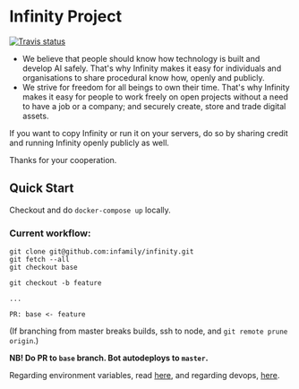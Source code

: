 # Infinity Project
[![Travis status](https://travis-ci.org/infamily/infinity.svg?branch=base&style=flat)](https://travis-ci.org/infamily/infinity)

- We believe that people should know how technology is built and develop AI safely. That's why Infinity makes it easy for individuals and organisations to share procedural know how, openly and publicly.
- We strive for freedom for all beings to own their time. That's why Infinity makes it easy for people to work freely on open projects without a need to have a job or a company; and securely create, store and trade digital assets.

If you want to copy Infinity or run it on your servers, do so by sharing credit and running Infinity openly publicly as well.

Thanks for your cooperation.


## Quick Start

Checkout and do `docker-compose up` locally.

### Current workflow:

```
git clone git@github.com:infamily/infinity.git
git fetch --all
git checkout base

git checkout -b feature

...

PR: base <- feature
```

(If branching from master breaks builds, ssh to node, and `git remote prune origin`.)

**NB! Do PR to `base` branch. Bot autodeploys to `master`.**

Regarding environment variables, read [here](docs/envars.md), and regarding devops, [here](docs/devops.md).
